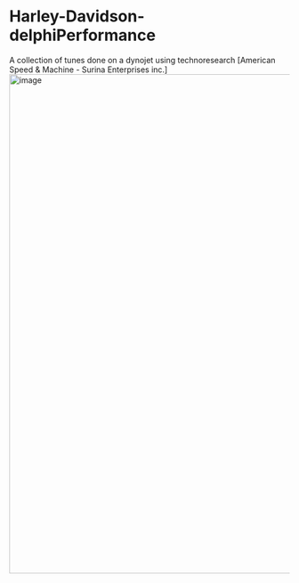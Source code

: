 # Harley-Davidson-delphiPerformance
 A collection of tunes done on a dynojet using technoresearch [American Speed & Machine - Surina Enterprises inc.]
 <img width="896" alt="image" src="https://github.com/user-attachments/assets/f7e14c25-96a8-4235-a8f1-12b65d797582" />

